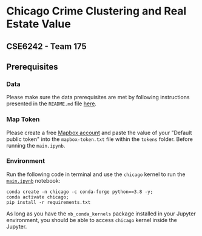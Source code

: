 # Chicago Crime Clustering and Real Estate Value
## CSE6242 - Team 175


## Prerequisites
### Data
Please make sure the data prerequisites are met by following instructions presented in the `README.md` file [here](https://github.com/sadatian/cse6242-team175/tree/main/data).
### Map Token
Please create a free [Mapbox account](https://account.mapbox.com/auth/signup/) and paste the value of your "Default public token" into the `mapbox-token.txt` file within the `tokens` folder. Before running the `main.ipynb`.
### Environment
Run the following code in terminal and use the `chicago` kernel to run the [`main.ipynb`](https://github.com/sadatian/cse6242-team175/blob/main/main.ipynb) notebook:
```
conda create -n chicago -c conda-forge python==3.8 -y;
conda activate chicago;
pip install -r requirements.txt
```
As long as you have the `nb_conda_kernels` package installed in your Jupyter environment, you should be able to access `chicago` kernel inside the Jupyter.
